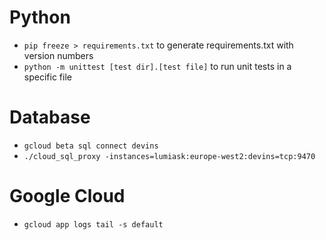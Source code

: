 # Python
 - `pip freeze > requirements.txt` to generate requirements.txt with version numbers
 - `python -m unittest [test dir].[test file]` to run unit tests in a specific file

# Database
 - `gcloud beta sql connect devins`
 - `./cloud_sql_proxy -instances=lumiask:europe-west2:devins=tcp:9470`

# Google Cloud
 - `gcloud app logs tail -s default`